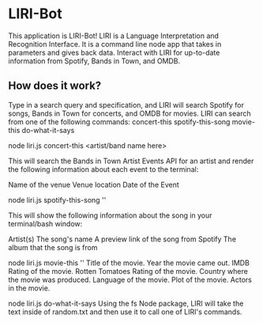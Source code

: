 # LIRI-Bot

This application is LIRI-Bot! LIRI is a Language Interpretation and Recognition Interface. It is a command line node app that takes in parameters and gives back data. Interact with LIRI for up-to-date information from Spotify, Bands in Town, and OMDB.

## How does it work?
Type in a search query and specification, and LIRI will search Spotify for songs, Bands in Town for concerts, and OMDB for movies.
LIRI can search from one of the following commands:
concert-this
spotify-this-song
movie-this
do-what-it-says

node liri.js concert-this <artist/band name here>

This will search the Bands in Town Artist Events API for an artist and render the following information about each event to the terminal:

Name of the venue
Venue location
Date of the Event 

node liri.js spotify-this-song '<song name here>'

This will show the following information about the song in your terminal/bash window:

Artist(s)
The song's name
A preview link of the song from Spotify
The album that the song is from

node liri.js movie-this '<movie name here>'
  Title of the movie.
  Year the movie came out.
  IMDB Rating of the movie.
  Rotten Tomatoes Rating of the movie.
  Country where the movie was produced.
  Language of the movie.
  Plot of the movie.
  Actors in the movie.

node liri.js do-what-it-says
Using the fs Node package, LIRI will take the text inside of random.txt and then use it to call one of LIRI's commands.

